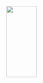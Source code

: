 <div align="center">  
<!--   <img width="49%" height="195px" src="https://github-readme-stats.vercel.app/api?username=gabrielfroes99&show_icons=true&count_private=true&hide_border=true&title_color=00bfbf&icon_color=00bfbf&text_color=c9d1d9&bg_color=0d1117" alt="gabriel-froes99 github stats" />  -->
  <img width="41%" height="195px" src="https://github-readme-stats.vercel.app/api/top-langs/?username=gabriel-froes99&layout=compact&hide_border=true&title_color=00bfbf&text_color=00bfbf&bg_color=0d1117" />
</div>
